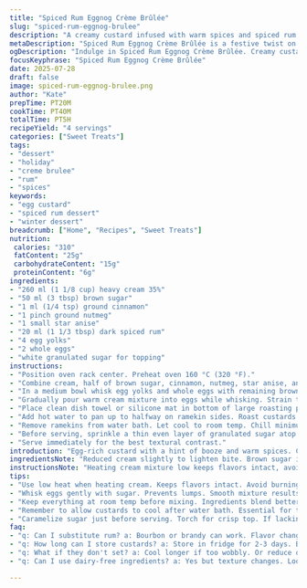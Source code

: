 ```yaml
---
title: "Spiced Rum Eggnog Crème Brûlée"
slug: "spiced-rum-eggnog-brulee"
description: "A creamy custard infused with warm spices and spiced rum. Uses less cream, increases the egg content slightly. Cinnamon and nutmeg retained but clove replaced with star anise for a twist. Brown sugar replaces half the granulated sugar. Cooked gently in a water bath at a slightly lower temperature. Topped with caramelized sugar for classic brûlée crunch. Requires chilling to set custard and allows flavors to meld. Four servings. A winter dessert with a boozy festive kick."
metaDescription: "Spiced Rum Eggnog Crème Brûlée is a festive twist on classic dessert. Creamy custard, rich flavors, and a crunchy brûlée top."
ogDescription: "Indulge in Spiced Rum Eggnog Crème Brûlée. Creamy custard with a spiced kick, topped with caramelized sugar. Perfect for winter celebrations."
focusKeyphrase: "Spiced Rum Eggnog Crème Brûlée"
date: 2025-07-28
draft: false
image: spiced-rum-eggnog-brulee.png
author: "Kate"
prepTime: PT20M
cookTime: PT40M
totalTime: PT5H
recipeYield: "4 servings"
categories: ["Sweet Treats"]
tags:
- "dessert"
- "holiday"
- "creme brulee"
- "rum"
- "spices"
keywords:
- "egg custard"
- "spiced rum dessert"
- "winter dessert"
breadcrumb: ["Home", "Recipes", "Sweet Treats"]
nutrition: 
 calories: "310"
 fatContent: "25g"
 carbohydrateContent: "15g"
 proteinContent: "6g"
ingredients:
- "260 ml (1 1/8 cup) heavy cream 35%"
- "50 ml (3 tbsp) brown sugar"
- "1 ml (1/4 tsp) ground cinnamon"
- "1 pinch ground nutmeg"
- "1 small star anise"
- "20 ml (1 1/3 tbsp) dark spiced rum"
- "4 egg yolks"
- "2 whole eggs"
- "white granulated sugar for topping"
instructions:
- "Position oven rack center. Preheat oven 160 °C (320 °F)."
- "Combine cream, half of brown sugar, cinnamon, nutmeg, star anise, and rum in saucepan. Heat low about 6 minutes. Remove star anise."
- "In a medium bowl whisk egg yolks and whole eggs with remaining brown sugar until creamy."
- "Gradually pour warm cream mixture into eggs while whisking. Strain through fine sieve to remove solids."
- "Place clean dish towel or silicone mat in bottom of large roasting pan. Arrange 4 ramekins (about 125 ml each) inside. Pour custard evenly into ramekins."
- "Add hot water to pan up to halfway on ramekin sides. Roast custards 40 to 45 minutes. Should jiggle slightly but be mostly set. Do not let water boil."
- "Remove ramekins from water bath. Let cool to room temp. Chill minimum 4 hours or overnight."
- "Before serving, sprinkle a thin even layer of granulated sugar atop each custard. Use kitchen torch to caramelize sugar quickly until golden brown and crisp."
- "Serve immediately for the best textural contrast."
introduction: "Egg-rich custard with a hint of booze and warm spices. Cream, eggs, sugar. The slow bake in a water bath makes it silky, sets just right. The crackling, caramelized sugar top. Classic, but switched a few things. Star anise instead of clove, deeper brown sugar flavor, more eggs for creaminess. Chill enough or it'll wobble too much. Torch the sugar last-minute so it stays crisp. A little fuss, but worth it come holiday time. Boozy, warming, satisfying. Snack or dessert. Four servings, rich enough to share or savor alone."
ingredientsNote: "Reduced cream slightly to lighten bite. Brown sugar instead of part granulated for a deeper caramel taste. Star anise replaces clove, adding licorice undertones. More eggs for added custard body and richness. Rum increased slightly to boost aroma without overpowering. Granulated sugar reserved for brûlée topping only, preserving that crisp texture. Spices measured sparingly to avoid bitterness but still warm and fragrant. Ramekins sized for individual portions. Ingredients easy to find, pantry staples plus the star anise adds a creative tweak."
instructionsNote: "Heating cream mixture low keeps flavors intact, avoids scorching. Removing star anise after infusion prevents over-extraction. Whisking eggs gently with sugar ensures smooth custard base. Straining guards against lumps or cooked egg bits. Water bath prevents cracking, keeps gentle heat around ramekins. Oven temp lowered slightly to allow even cooking and avoid over-baking. Test with slight wobble to know custard is ready. Cooling completely crucial for proper set texture. Chilling minimum 4 hours recommended, overnight ideal. Caramelizing sugar right before serving retains crisp top layer. Use kitchen torch cautiously; too slow softens custard."
tips:
- "Use low heat when heating cream. Keeps flavors intact. Avoid burning. Star anise adds distinct flavor but can be omitted."
- "Whisk eggs gently with sugar. Prevents lumps. Smooth mixture results. Strain mixture for best texture. Critical step for smooth custard."
- "Keep everything at room temp before mixing. Ingredients blend better. Chill the finished custards a minimum of 4 hours."
- "Remember to allow custards to cool after water bath. Essential for them to set correctly. Jiggle test is key."
- "Caramelize sugar just before serving. Torch for crisp top. If lacking torch, broiler can work. But watch closely to avoid burning."
faq:
- "q: Can I substitute rum? a: Bourbon or brandy can work. Flavor changes though. Both add depth."
- "q: How long can I store custards? a: Store in fridge for 2-3 days. Best eaten fresh though. Crisp texture fades over time."
- "q: What if they don't set? a: Cool longer if too wobbly. Or reduce oven temp when cooking. Adjust timings."
- "q: Can I use dairy-free ingredients? a: Yes but texture changes. Look for heavy cream alternatives. Be cautious."

---
```


